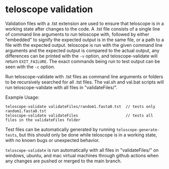 # teloscope validation

Validation files with a .tst extension are used to ensure that teloscope is in a working state after changes to the code.
A .tst file consists of a single line of command line arguments to run teloscope with, followed by either "embedded" to signify the expected output is in the same file, or a path to a file with the expected output.
teloscope is run with the given command line arguments and the expected output is compared to the actual output, any differences can be printed with the `-v` option, and teloscope-validate will return `EXIT_FAILURE`. The exact commands being run to test output can be seen with the `-c` option.

Run teloscope-validate with .tst files as command line arguments or folders to be recursively searched for all .tst files.
The val.sh and val.bat scripts will run teloscope-validate with all files in "validateFiles/".

Example Usage:
```
teloscope-validate validateFiles/random1.fasta0.tst  // tests only random1.fasta0.tst
teloscope-validate validateFiles                     // tests all files in the validateFiles folder
```

Test files can be automatically generated by running `teloscope-generate-tests`, but this should only be done while teloscope is in a working state, with no known bugs or unexpected behavior.

`teloscope-validate` is run automatically with all files in "validateFiles/" on windows, ubuntu, and mac virtual machines through github actions when any changes are pushed or merged to the main branch.